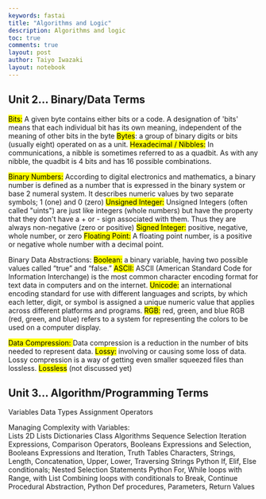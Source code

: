 ```yaml
---
keywords: fastai
title: "Algorithms and Logic"
description: Algorithms and logic
toc: true
comments: true
layout: post
author: Taiyo Iwazaki
layout: notebook
---
```


Unit 2… Binary/Data Terms
---------------
<mark>Bits:</mark> A given byte contains either bits or a code. A designation of 'bits' means that each individual bit has its own meaning, independent of the meaning of other bits in the byte
<mark>Bytes</mark>: a group of binary digits or bits (usually eight) operated on as a unit.
<mark>Hexadecimal / Nibbles:</mark> In communications, a nibble is sometimes referred to as a quadbit. As with any nibble, the quadbit is 4 bits and has 16 possible combinations.

<mark>Binary Numbers:</mark> According to digital electronics and mathematics, a binary number is defined as a number that is expressed in the binary system or base 2 numeral system. It describes numeric values by two separate symbols; 1 (one) and 0 (zero)
<mark>Unsigned Integer:</mark> Unsigned Integers (often called "uints") are just like integers (whole numbers) but have the property that they don't have a + or - sign associated with them. Thus they are always non-negative (zero or positive)
<mark>Signed Integer:</mark> positive, negative, whole number, or zero
<mark>Floating Point:</mark> A floating point number, is a positive or negative whole number with a decimal point.

Binary Data Abstractions: 
<mark>Boolean:</mark> a binary variable, having two possible values called “true” and “false.”
<mark>ASCII:</mark> ASCII (American Standard Code for Information Interchange) is the most common character encoding format for text data in computers and on the internet.
<mark>Unicode:</mark> an international encoding standard for use with different languages and scripts, by which each letter, digit, or symbol is assigned a unique numeric value that applies across different platforms and programs.
<mark>RGB:</mark>
red, green, and blue
RGB (red, green, and blue) refers to a system for representing the colors to be used on a computer display. 

<mark>Data Compression: </mark>Data compression is a reduction in the number of bits needed to represent data.
<mark>Lossy:</mark> involving or causing some loss of data. Lossy compression is a way of getting even smaller squeezed files than lossless. 
<mark>Lossless</mark> (not discussed yet)

Unit 3… Algorithm/Programming Terms
-------------------
Variables
Data Types
Assignment Operators

Managing Complexity with Variables:  
Lists
2D Lists
Dictionaries
Class
Algorithms
Sequence
Selection
Iteration
Expressions, Comparison Operators, Booleans Expressions and Selection, Booleans Expressions and Iteration, Truth Tables
Characters, Strings, Length, Concatenation, Upper, Lower, Traversing Strings
Python If, Elif, Else conditionals; Nested Selection Statements
Python For, While loops with Range, with List
Combining loops with conditionals to Break, Continue
Procedural Abstraction, Python Def procedures, Parameters, Return Values